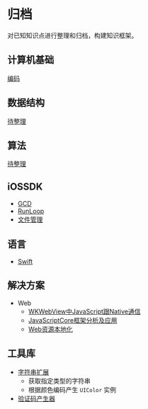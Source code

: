 # 归档
对已知知识点进行整理和归档，构建知识框架。

## 计算机基础

[编码](Basics/Encoding.md)

## 数据结构
[待整理](DataStruct/README.md)

## 算法
[待整理](Algorithm/README.md)

## iOSSDK
- [GCD](IOSSDK/GCD.md)
- [RunLoop](IOSSDK/Runloop.md)
- [文件管理](IOSSDK/FileManager.md)

## 语言
- [Swift](Language/Swift.md)


## 解决方案

- Web
	- [WKWebView中JavaScript跟Native通信](Solutions/JSInteraction.md)
	- [JavaScriptCore框架分析及应用](Solutions/JSCore.md)
	- [Web资源本地化](Solutions/WebLocalized.md)

## 工具库
- [字符串扩展](Tools/StringExtension.swift)
	- 获取指定类型的字符串
	- 根据颜色编码产生 `UIColor` 实例
- [验证码产生器](Tools/CaptchaView.swift)

